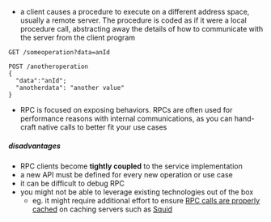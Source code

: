- a client causes a procedure to execute on a different address space, usually a remote server. The procedure is coded as if it were a local procedure call, abstracting away the details of how to communicate with the server from the client program
```
GET /someoperation?data=anId

POST /anotheroperation
{
  "data":"anId";
  "anotherdata": "another value"
}
```
- RPC is focused on exposing behaviors. RPCs are often used for performance reasons with internal communications, as you can hand-craft native calls to better fit your use cases

##### disadvantages
- RPC clients become **tightly coupled** to the service implementation
- a new API must be defined for every new operation or use case
- it can be difficult to debug RPC
- you might not be able to leverage existing technologies out of the box
	- eg. it might require additional effort to ensure [RPC calls are properly cached](https://web.archive.org/web/20170608193645/http://etherealbits.com/2012/12/debunking-the-myths-of-rpc-rest/) on caching servers such as [Squid](http://www.squid-cache.org/)